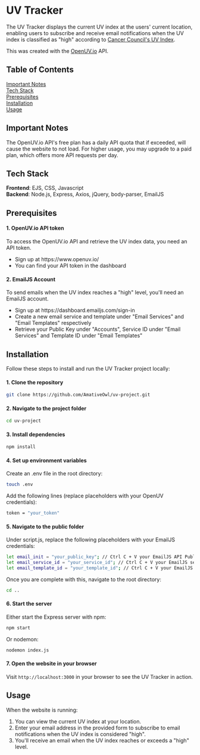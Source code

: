 # UV Tracker
The UV Tracker displays the current UV index at the users' current location, enabling users to subscribe and receive email notifications when the UV index is classified as "high" according to 
[Cancer Council's UV Index](https://www.cancer.org.au/cancer-information/causes-and-prevention/sun-safety/uv-index).

This was created with the [OpenUV.io](https://www.openuv.io/) API.

## Table of Contents
[Important Notes](#notes) <br>
[Tech Stack](#tech-stack) <br>
[Prerequisites](#prerequisites) <br>
[Installation](#installation) <br>
[Usage](#usage)

## Important Notes <a id="notes"></a>
The OpenUV.io API's free plan has a daily API quota that if exceeded, will cause the website to not load. For higher usage, you may upgrade to a paid plan, which offers more API requests per day.

## Tech Stack <a id="tech-stack"></a>
**Frontend**: EJS, CSS, Javascript <br>
**Backend**: Node.js, Express, Axios, jQuery, body-parser, EmailJS

## Prerequisites <a id="prerequisites"></a>
#### 1. OpenUV.io API token <br>
To access the OpenUV.io API and retrieve the UV index data, you need an API token.
<ul>
  <li>Sign up at https://www.openuv.io/</li>
  <li>You can find your API token in the dashboard</li>
</ul>

#### 2. EmailJS Account
To send emails when the UV index reaches a "high" level, you'll need an EmailJS account.
<ul>
  <li>Sign up at https://dashboard.emailjs.com/sign-in</li>
  <li>Create a new email service and template under "Email Services" and "Email Templates" respectively</li>
  <li>Retrieve your Public Key under "Accounts", Service ID under "Email Services" and Template ID under "Email Templates"</li>
</ul>
  
## Installation <a id="installation"></a>
Follow these steps to install and run the UV Tracker project locally:

#### 1. Clone the repository
```bash
git clone https://github.com/AmativeOwl/uv-project.git
```

#### 2. Navigate to the project folder 
```bash
cd uv-project
```

#### 3. Install dependencies 
```bash
npm install
```

#### 4. Set up environment variables 
Create an .env file in the root directory:
```bash
touch .env
```

Add the following lines (replace placeholders with your OpenUV credentials):
```bash
token = "your_token"
```

#### 5. Navigate to the public folder
Under script.js, replace the following placeholders with your EmailJS credentials:
```bash
let email_init = "your_public_key"; // Ctrl C + V your EmailJS API Public Key here 
let email_service_id = "your_service_id"; // Ctrl C + V your EmailJS service ID here
let email_template_id = "your_template_id"; // Ctrl C + V your EmailJS template ID here 
```

Once you are complete with this, navigate to the root directory:
```bash
cd ..
```

#### 6. Start the server 
Either start the Express server with npm:
```bash
npm start
```
Or nodemon: 
```bash
nodemon index.js
```

#### 7. Open the website in your browser
Visit `http://localhost:3000` in your browser to see the UV Tracker in action.

## Usage <a id="usage"></a>
When the website is running: 
<ol>
  <li>You can view the current UV index at your location.</li>
  <li>Enter your email address in the provided form to subscribe to email notifications when the UV index is considered "high".</li>
  <li>You'll receive an email when the UV index reaches or exceeds a "high" level.</li>
</ol>
